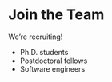 <!-- src/content/en/people.md -->
# Join the Team
We’re recruiting!  

- Ph.D. students  
- Postdoctoral fellows  
- Software engineers  

<!--
PROMPT: Write 2–3 bullets on ideal candidate profile.
-->
